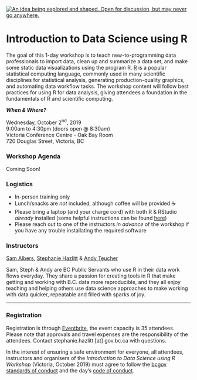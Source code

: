 <a id="devex-badge" rel="Inspiration" href="https://github.com/BCDevExchange/assets/blob/master/README.md"><img alt="An idea being explored and shaped. Open for discussion, but may never go anywhere." style="border-width:0" src="https://assets.bcdevexchange.org/images/badges/inspiration.svg" title="An idea being explored and shaped. Open for discussion, but may never go anywhere." /></a>

<!--
Copyright 2019 Province of British Columbia

This work is licensed under the Creative Commons Attribution 4.0 International License.
To view a copy of this license, visit http://creativecommons.org/licenses/by/4.0/.
-->

# Introduction to Data Science using R 

The goal of this 1-day workshop is to teach new-to-programming data professionals to import data, clean up and summarize a data set, and make some static data visualizations using the program R. [R](https://www.r-project.org/) is a popular statistical computing language, commonly used in many scientific disciplines for statistical analysis, generating production-quality graphics, and automating data workflow tasks. The workshop content will follow best practices for using R for data analysis, giving attendees a foundation in the fundamentals of R and scientific computing.

_**When & Where?**_ 

Wednesday, October 2<sup>nd</sup>, 2019  
9:00am to 4:30pm (doors open @ 8:30am)  
Victoria Conference Centre - Oak Bay Room  
720 Douglas Street, Victoria, BC    


### Workshop Agenda

Coming Soon!


### Logistics
- In-person training only
- Lunch/snacks are _not_ included, although coffee will be provided ☕
- Please bring a laptop (and your charge cord) with both R & RStudio _already_ installed (some helpful instructions can be found [here](https://github.com/bcgov/bcgov-data-science-resources/wiki/Installing-R-&-RStudio))
- Please reach out to one of the instructors _in advance_ of the workshop if you have any trouble installating the required software

### Instructors
[Sam Albers](https://github.com/boshek), [Stephanie Hazlitt](https://github.com/stephhazlitt) & [Andy Teucher](https://github.com/ateucher)

Sam, Steph & Andy are BC Public Servants who use R in their data work flows everyday. They share a passion for creating tools in R that make getting and working with B.C. data more reproducible, and they all enjoy teaching and helping others use data science approaches to make working with data quicker, repeatable and filled with sparks of joy. 


------

### Registration
Registration is through [Eventbrite](https://www.eventbrite.ca/e/introduction-to-data-science-in-r-tickets-72430837585), the event capacity is 35 attendees. Please note that approvals and travel expenses are the responsibility of the attendees. Contact stephanie.hazlitt [at] gov.bc.ca with questions.

In the interest of ensuring a safe environment for everyone, all attendees, instructors and organisers of the _Introduction to Data Science using R Workshop_ (Victoria, October 2019) must agree to follow the [bcgov standards of conduct](https://www2.gov.bc.ca/gov/content/careers-myhr/about-the-bc-public-service/ethics-standards-of-conduct/standards-of-conduct) and the day’s [code of conduct](https://www.contributor-covenant.org/version/1/4/code-of-conduct).
